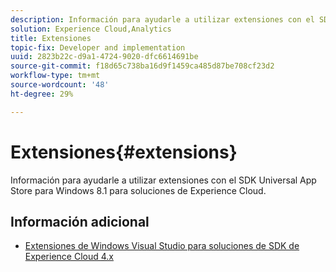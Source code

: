 ```yaml
---
description: Información para ayudarle a utilizar extensiones con el SDK Universal App Store para Windows 8.1 para soluciones de Experience Cloud.
solution: Experience Cloud,Analytics
title: Extensiones
topic-fix: Developer and implementation
uuid: 2823b22c-d9a1-4724-9020-dfc6614691be
source-git-commit: f18d65c738ba16d9f1459ca485d87be708cf23d2
workflow-type: tm+mt
source-wordcount: '48'
ht-degree: 29%

---
```



# Extensiones{#extensions}

Información para ayudarle a utilizar extensiones con el SDK Universal App Store para Windows 8.1 para soluciones de Experience Cloud.

## Información adicional

+ [Extensiones de Windows Visual Studio para soluciones de SDK de Experience Cloud 4.x](/help/windows-appstore/extensions/win-vse-4x.md)
